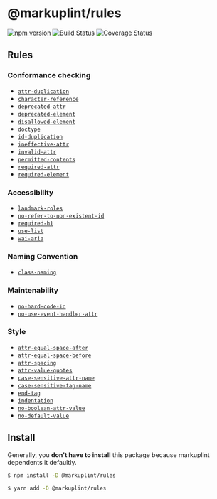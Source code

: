 # @markuplint/rules

[![npm version](https://badge.fury.io/js/%40markuplint%2Frules.svg)](https://www.npmjs.com/package/@markuplint/rules)
[![Build Status](https://travis-ci.org/markuplint/markuplint.svg?branch=main)](https://travis-ci.org/markuplint/markuplint)
[![Coverage Status](https://coveralls.io/repos/github/markuplint/markuplint/badge.svg?branch=main)](https://coveralls.io/github/markuplint/markuplint?branch=main)

## Rules

### Conformance checking

- [`attr-duplication`](./src/attr-duplication)
- [`character-reference`](./src/character-reference)
- [`deprecated-attr`](./src/deprecated-attr)
- [`deprecated-element`](./src/deprecated-element)
- [`disallowed-element`](./src/disallowed-element)
- [`doctype`](./src/doctype)
- [`id-duplication`](./src/id-duplication)
- [`ineffective-attr`](./src/ineffective-attr)
- [`invalid-attr`](./src/invalid-attr)
- [`permitted-contents`](./src/permitted-contents)
- [`required-attr`](./src/required-attr)
- [`required-element`](./src/required-element)

### Accessibility

- [`landmark-roles`](./src/landmark-roles)
- [`no-refer-to-non-existent-id`](./src/no-refer-to-non-existent-id)
- [`required-h1`](./src/required-h1)
- [`use-list`](./src/use-list)
- [`wai-aria`](./src/wai-aria)

### Naming Convention

- [`class-naming`](./src/class-naming)

### Maintenability

- [`no-hard-code-id`](./src/no-hard-code-id)
- [`no-use-event-handler-attr`](./src/no-use-event-handler-attr)

### Style

- [`attr-equal-space-after`](./src/attr-equal-space-after)
- [`attr-equal-space-before`](./src/attr-equal-space-before)
- [`attr-spacing`](./src/attr-spacing)
- [`attr-value-quotes`](./src/attr-value-quotes)
- [`case-sensitive-attr-name`](./src/case-sensitive-attr-name)
- [`case-sensitive-tag-name`](./src/case-sensitive-tag-name)
- [`end-tag`](./src/end-tag)
- [`indentation`](./src/indentation)
- [`no-boolean-attr-value`](./src/no-boolean-attr-value)
- [`no-default-value`](./src/no-default-value)

## Install

Generally, you **don't have to install** this package because markuplint dependents it defaultly.

```sh
$ npm install -D @markuplint/rules

$ yarn add -D @markuplint/rules
```
